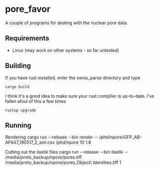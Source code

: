 # pore_favor

A couple of programs for dealing with the nuclear pore data.

## Requirements

* Linux (may work on other systems - so far untested)

## Building

If you have rust installed, enter the swiss_parse directory and type

    cargo build

I think it's a good idea to make sure your rust compilier is up-to-date. I've fallen afoul of this a few times

    rustup upgrade

## Running

Rendering
    cargo run --release --bin render -- /phd/npore/GFP_AB-AF647_190517_2_sml.csv /phd/npore 10 1.8

Cutting out the ilastik files
    cargo run --release --bin ilastik -- /media/proto_backup/npore/pores.tiff /media/proto_backup/npore/pores_Object\ Identities.tiff 1 <optional sigma>